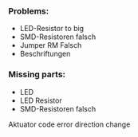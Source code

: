 ### Problems:
* LED-Resistor to big
* SMD-Resistoren falsch
* Jumper RM Falsch
* Beschriftungen

### Missing parts:
* LED
* LED Resistor
* SMD-Resistoren falsch




Aktuator code error direction change